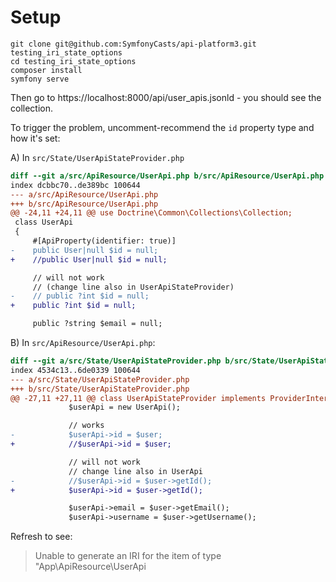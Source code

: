 # Setup

```
git clone git@github.com:SymfonyCasts/api-platform3.git testing_iri_state_options
cd testing_iri_state_options
composer install
symfony serve
```

Then go to https://localhost:8000/api/user_apis.jsonld - you should see the collection.

To trigger the problem, uncomment-recommend the `id` property type and how it's set:

A) In `src/State/UserApiStateProvider.php`

```diff
diff --git a/src/ApiResource/UserApi.php b/src/ApiResource/UserApi.php
index dcbbc70..de389bc 100644
--- a/src/ApiResource/UserApi.php
+++ b/src/ApiResource/UserApi.php
@@ -24,11 +24,11 @@ use Doctrine\Common\Collections\Collection;
 class UserApi
 {
     #[ApiProperty(identifier: true)]
-    public User|null $id = null;
+    //public User|null $id = null;

     // will not work
     // (change line also in UserApiStateProvider)
-    // public ?int $id = null;
+    public ?int $id = null;

     public ?string $email = null;
```

B) In `src/ApiResource/UserApi.php`:

```diff
diff --git a/src/State/UserApiStateProvider.php b/src/State/UserApiStateProvider.php
index 4534c13..6de0339 100644
--- a/src/State/UserApiStateProvider.php
+++ b/src/State/UserApiStateProvider.php
@@ -27,11 +27,11 @@ class UserApiStateProvider implements ProviderInterface
             $userApi = new UserApi();

             // works
-            $userApi->id = $user;
+            //$userApi->id = $user;

             // will not work
             // change line also in UserApi
-            //$userApi->id = $user->getId();
+            $userApi->id = $user->getId();

             $userApi->email = $user->getEmail();
             $userApi->username = $user->getUsername();
```

Refresh to see:

> Unable to generate an IRI for the item of type "App\ApiResource\UserApi
